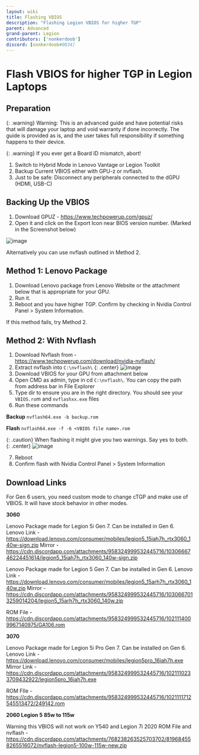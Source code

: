 ```yaml
---
layout: wiki
title: Flashing VBIOS
description: "Flashing Legion VBIOS for higher TGP"
parent: Advanced
grand-parent: Legion
contributors: ['nonkerdoob'] 
discord: [nonkerdoob#0034] 
---
```


# Flash VBIOS for higher TGP in Legion Laptops

## Preparation

{: .warning}
Warning: This is an advanced guide and have potential risks that will damage your laptop and void warranty if done incorrectly. The guide is provided as is, and the user takes full responsibility if something happens to their device.

{: .warning}
If you ever get a Board ID mismatch, abort!

1. Switch to Hybrid Mode in Lenovo Vantage or Legion Toolkit
2. Backup Current VBIOS either with GPU-z or nvflash.
3. Just to be safe: Disconnect any peripherals connected to the dGPU (HDMI, USB-C)

## Backing Up the VBIOS

1. Download GPUZ - https://www.techpowerup.com/gpuz/
2. Open it and click on the Export Icon near BIOS version number. (Marked in the Screenshot below)

![image](https://user-images.githubusercontent.com/100846697/210909114-bc46060e-0264-4ea5-9fa9-f32b83673d80.png)

Alternatively you can use nvflash outlined in Method 2.

## Method 1: Lenovo Package

1. Download Lenovo package from Lenovo Website or the attachment below that is appropriate for your GPU.
2. Run it.
3. Reboot and you have higher TGP. Confirm by checking in Nvidia Control Panel > System Information.

If this method fails, try Method 2.

## Method 2: With Nvflash
1. Download Nvflash from - https://www.techpowerup.com/download/nvidia-nvflash/
2. Extract nvflash into ``C:\nvflash\``
{: .center}
![image](https://user-images.githubusercontent.com/100846697/210909374-0ce998a5-11cf-4503-84dc-98662aba2ecb.png)
4. Download VBIOS for your GPU from attachment below
5. Open CMD as admin, type in cd ``C:\nvflash\``. You can copy the path from address bar in File Explorer
6. Type dir to ensure you are in the right directory. You should see your ``VBIOS.ro``m and ``nvflashxx.exe`` files
7. Run these commands

**Backup**
    ```nvflash64.exe -b backup.rom```

**Flash**
    ```nvflash64.exe -f -6 <VBIOS file name>.rom```

{: .caution}
When flashing it might give you two warnings. Say yes to both.
{: .center}
![image](https://user-images.githubusercontent.com/100846697/210909387-e38b9d6b-b016-4a2b-9902-273b5f74ac7d.png)

7. Reboot
8. Confirm flash with Nvidia Control Panel > System Information

## Download Links

For Gen 6 users, you need custom mode to change cTGP and make use of VBIOS. It will have stock behavior in other modes. 

**3060**

Lenovo Package made for Legion 5i Gen 7. Can be installed in Gen 6.
Lenovo Link - https://download.lenovo.com/consumer/mobiles/legion5_15iah7h_rtx3060_140w-sign.zip
Mirror - https://cdn.discordapp.com/attachments/958324999532445716/1030666746224451614/legion5_15iah7h_rtx3060_140w-sign.zip

Lenovo Package made for Legion 5 Gen 7. Can be installed in Gen 6.
Lenovo Link - https://download.lenovo.com/consumer/mobiles/legion5_15arh7h_rtx3060_140w.zip
Mirror - https://cdn.discordapp.com/attachments/958324999532445716/1030667013259014204/legion5_15arh7h_rtx3060_140w.zip

ROM File - https://cdn.discordapp.com/attachments/958324999532445716/1021114009967140975/GA106.rom

**3070**

Lenovo Package made for Legion 5i Pro Gen 7. Can be installed on Gen 6.
Lenovo Link - https://download.lenovo.com/consumer/mobiles/legion5pro_16iah7h.exe
Mirror Link - https://cdn.discordapp.com/attachments/958324999532445716/1021110233709432922/legion5pro_16iah7h.exe

ROM FIle - https://cdn.discordapp.com/attachments/958324999532445716/1021111712545513472/249142.rom

**2060 Legion 5 85w to 115w**

Warning this VBIOS will not work on Y540 and Legion 7i 2020
ROM File and nvflash - https://cdn.discordapp.com/attachments/768238263525703702/819684558265516072/nvflash-legion5-100w-115w-new.zip



